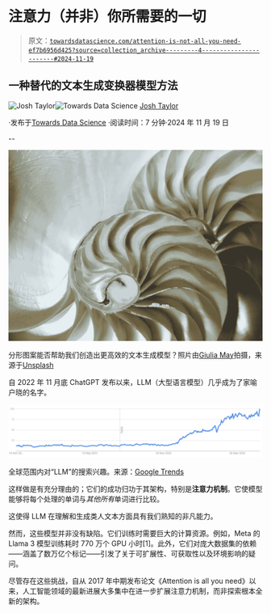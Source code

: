 # 注意力（并非）你所需要的一切

> 原文：[`towardsdatascience.com/attention-is-not-all-you-need-ef7b6956d425?source=collection_archive---------4-----------------------#2024-11-19`](https://towardsdatascience.com/attention-is-not-all-you-need-ef7b6956d425?source=collection_archive---------4-----------------------#2024-11-19)

## 一种替代的文本生成变换器模型方法

[](https://medium.com/@thejoshtaylor?source=post_page---byline--ef7b6956d425--------------------------------)![Josh Taylor](https://medium.com/@thejoshtaylor?source=post_page---byline--ef7b6956d425--------------------------------)[](https://towardsdatascience.com/?source=post_page---byline--ef7b6956d425--------------------------------)![Towards Data Science](https://towardsdatascience.com/?source=post_page---byline--ef7b6956d425--------------------------------) [Josh Taylor](https://medium.com/@thejoshtaylor?source=post_page---byline--ef7b6956d425--------------------------------)

·发布于[Towards Data Science](https://towardsdatascience.com/?source=post_page---byline--ef7b6956d425--------------------------------) ·阅读时间：7 分钟·2024 年 11 月 19 日

--

![](img/8840625d116b00a261505a81da53e8a0.png)

分形图案能否帮助我们创造出更高效的文本生成模型？照片由[Giulia May](https://unsplash.com/@giuliamay?utm_source=medium&utm_medium=referral)拍摄，来源于[Unsplash](https://unsplash.com/?utm_source=medium&utm_medium=referral)

自 2022 年 11 月底 ChatGPT 发布以来，LLM（大型语言模型）几乎成为了家喻户晓的名字。

![](img/2dd39a5162081d74bf681e8a8b5c6908.png)

全球范围内对“LLM”的搜索兴趣。来源：[Google Trends](https://trends.google.com/trends/explore?date=today+5-y&q=llm&hl=en-GB)

这样做是有充分理由的；它们的成功归功于其架构，特别是**注意力机制**。它使模型能够将每个处理的单词与*其他所有*单词进行比较。

这使得 LLM 在理解和生成类人文本方面具有我们熟知的非凡能力。

然而，这些模型并非没有缺陷。它们训练时需要巨大的计算资源。例如，Meta 的 Llama 3 模型训练耗时 770 万个 GPU 小时[1]。此外，它们对庞大数据集的依赖——涵盖了数万亿个标记——引发了关于可扩展性、可获取性以及环境影响的疑问。

尽管存在这些挑战，自从 2017 年中期发布论文《Attention is all you need》以来，人工智能领域的最新进展大多集中在进一步扩展注意力机制，而非探索根本全新的架构。
